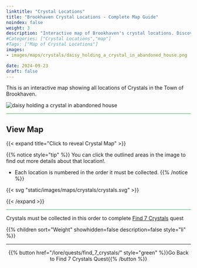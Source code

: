 ```yaml
---
linktitle: "Crystal Locations"
title: "Brookhaven Crystal Locations - Complete Map Guide"
noindex: false
weight: 3
description: "Interactive map of Brookhaven's crystal locations. Discover their order and details to complete the 'Find 7 Crystals' quest."
#Categories: ["Crystal Locations","map"]
#Tags: ["Map of Crystal Locations"]
images: 
- images/maps/crystals/daisy_holding_a_crystal_in_abandoned_house.png

date: 2024-09-23
draft: false
--- 
```



This is an interactive map showing all locations of Crystals in the Town of Brookhaven.

![daisy holding a crystal in abandoned house](/images/maps/crystals/daisy_holding_a_crystal_in_abandoned_house.png?width=400px)

<hr style="background-color: #28b44c" size=8>

## View Map

{{< expand title="Click to reveal Crystal Map" >}} 

{{% notice style="tip" %}}
You can click the outlined areas in the image to find out more details about that location!.

- Each location is numbered in the order it must be collected.
{{% /notice %}}

{{< svg "static/images/maps/crystals/crystals.svg" >}}

{{< /expand >}}

<hr style="background-color: #28b44c" size=8>

Crystals must be collected in this order to complete [Find 7 Crystals](lore/quests/find_7_crystals) quest

{{% children sort="Weight" showhidden=false description=false style="li" %}}

---

<div align="center">{{% button href="/lore/quests/find_7_crystals/" style="green" %}}Go Back to Find 7 Crystals Quest{{% /button %}}</div>